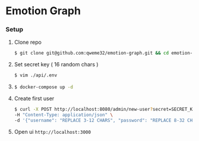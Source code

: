 # Emotion Graph


### Setup
1. Clone repo
    ```sh
    $ git clone git@github.com:qweme32/emotion-graph.git && cd emotion-graph
    ```
3. Set secret key ( 16 random chars )
    ```sh
    $ vim ./api/.env
    ```
2.  ```sh
    $ docker-compose up -d
    ```
3. Create first user
    ```sh
    $ curl -X POST http://localhost:8080/admin/new-user?secret=SECRET_KEY_FROM_API_ENV \
    -H "Content-Type: application/json" \
    -d '{"username": "REPLACE 3-12 CHARS", "password": "REPLACE 8-32 CHARS"}'
    ```
4. Open ui `http://localhost:3000`
    